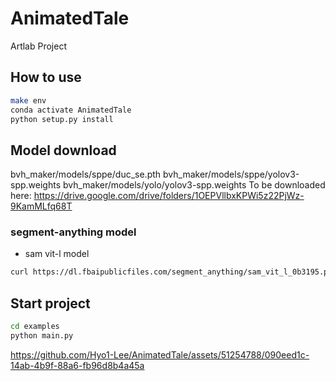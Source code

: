 # AnimatedTale
Artlab Project

## How to use
```bash
make env
conda activate AnimatedTale
python setup.py install
```

## Model download

bvh_maker/models/sppe/duc_se.pth
bvh_maker/models/sppe/yolov3-spp.weights
bvh_maker/models/yolo/yolov3-spp.weights
To be downloaded here: https://drive.google.com/drive/folders/1OEPVllbxKPWi5z22PjWz-9KamMLfq68T

### segment-anything model
- sam vit-l model
```bash
curl https://dl.fbaipublicfiles.com/segment_anything/sam_vit_l_0b3195.pth --output ./examples/sam_vit_h_4b8939.pth
```

## Start project
```bash
cd examples
python main.py
```


https://github.com/Hyo1-Lee/AnimatedTale/assets/51254788/090eed1c-14ab-4b9f-88a6-fb96d8b4a45a


